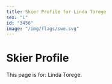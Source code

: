 ```yaml
---
title: Skier Profile for Linda Torege
sex: "L"
id: "3456"
image: "/img/flags/swe.svg" 
---
```


# Skier Profile

This page is for: Linda Torege.
    